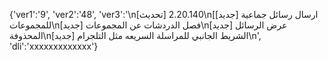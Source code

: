 {'ver1':'9', 'ver2':'48', 'ver3':'\n[تحديث] 2.20.140\n[[جديد] ارسال رسائل جماعية للمجموعات\n[جديد] فصل الدردشات عن المجموعات\n[جديد] عرض الرسائل المحذوفة\n[جديد] الشريط الجانبي للمراسلة السريعه مثل التلجرام\n', 'dli':'xxxxxxxxxxxxx'}
